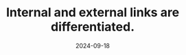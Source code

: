 ---
N: '137'
Rubrique: Liens
title: Internal and external links are differentiated. 
abstract: 
categories: ["Links"]
agrege: O4137-E045
opquast: '4 137'
indiceebook: '45'
description: "Rule n° 045"
before: "044"
weight: "045"
after: "046"
actif: '1'
layout: rules
date: 2024-09-18
tags: ["", ""]
objectif: ["", ""]
Meo: [""]
Controle: [""
]
epubcheck: 
ace: 
Source: ["Opquast"]
Referentiel: [""]
Steps: ["", ""]
---